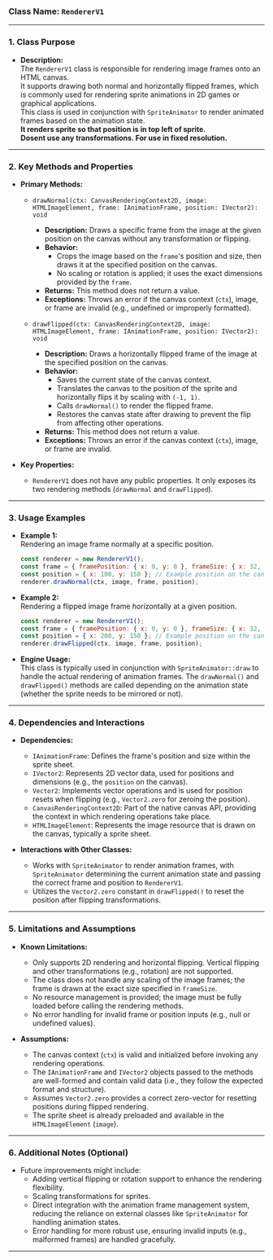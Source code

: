 ### **Class Name:** `RendererV1`

---

### **1. Class Purpose**

- **Description:**  
  The `RendererV1` class is responsible for rendering image frames onto an HTML canvas.  
  It supports drawing both normal and horizontally flipped frames, which is commonly used for rendering sprite animations in 2D games or graphical applications.  
  This class is used in conjunction with `SpriteAnimator` to render animated frames based on the animation state.  
  **It renders sprite so that position is in top left of sprite.**  
  **Dosent use any transformations. For use in fixed resolution.**

---

### **2. Key Methods and Properties**

- **Primary Methods:**

  - `drawNormal(ctx: CanvasRenderingContext2D, image: HTMLImageElement, frame: IAnimationFrame, position: IVector2): void`
    - **Description:** Draws a specific frame from the image at the given position on the canvas without any transformation or flipping.
    - **Behavior:**  
      - Crops the image based on the `frame`'s position and size, then draws it at the specified position on the canvas.  
      - No scaling or rotation is applied; it uses the exact dimensions provided by the `frame`.
    - **Returns:** This method does not return a value.
    - **Exceptions:** Throws an error if the canvas context (`ctx`), image, or frame are invalid (e.g., undefined or improperly formatted).
  
  - `drawFlipped(ctx: CanvasRenderingContext2D, image: HTMLImageElement, frame: IAnimationFrame, position: IVector2): void`
    - **Description:** Draws a horizontally flipped frame of the image at the specified position on the canvas.
    - **Behavior:**  
      - Saves the current state of the canvas context.
      - Translates the canvas to the position of the sprite and horizontally flips it by scaling with `(-1, 1)`.
      - Calls `drawNormal()` to render the flipped frame.
      - Restores the canvas state after drawing to prevent the flip from affecting other operations.
    - **Returns:** This method does not return a value.
    - **Exceptions:** Throws an error if the canvas context (`ctx`), image, or frame are invalid.

- **Key Properties:**  
  - `RendererV1` does not have any public properties. It only exposes its two rendering methods (`drawNormal` and `drawFlipped`).

---

### **3. Usage Examples**

- **Example 1:**  
  Rendering an image frame normally at a specific position.

  ```javascript
  const renderer = new RendererV1();
  const frame = { framePosition: { x: 0, y: 0 }, frameSize: { x: 32, y: 32 } }; // Example frame object
  const position = { x: 100, y: 150 }; // Example position on the canvas
  renderer.drawNormal(ctx, image, frame, position);
  ```

- **Example 2:**  
  Rendering a flipped image frame horizontally at a given position.

  ```javascript
  const renderer = new RendererV1();
  const frame = { framePosition: { x: 0, y: 0 }, frameSize: { x: 32, y: 32 } }; // Example frame object
  const position = { x: 200, y: 150 }; // Example position on the canvas
  renderer.drawFlipped(ctx, image, frame, position);
  ```

- **Engine Usage:**  
  This class is typically used in conjunction with `SpriteAnimator::draw` to handle the actual rendering of animation frames. The `drawNormal()` and `drawFlipped()` methods are called depending on the animation state (whether the sprite needs to be mirrored or not).

---

### **4. Dependencies and Interactions**

- **Dependencies:**  
  - `IAnimationFrame`: Defines the frame's position and size within the sprite sheet.
  - `IVector2`: Represents 2D vector data, used for positions and dimensions (e.g., the `position` on the canvas).
  - `Vector2`: Implements vector operations and is used for position resets when flipping (e.g., `Vector2.zero` for zeroing the position).
  - `CanvasRenderingContext2D`: Part of the native canvas API, providing the context in which rendering operations take place.
  - `HTMLImageElement`: Represents the image resource that is drawn on the canvas, typically a sprite sheet.

- **Interactions with Other Classes:**  
  - Works with `SpriteAnimator` to render animation frames, with `SpriteAnimator` determining the current animation state and passing the correct frame and position to `RendererV1`.
  - Utilizes the `Vector2.zero` constant in `drawFlipped()` to reset the position after flipping transformations.

---

### **5. Limitations and Assumptions**

- **Known Limitations:**  
  - Only supports 2D rendering and horizontal flipping. Vertical flipping and other transformations (e.g., rotation) are not supported.
  - The class does not handle any scaling of the image frames; the frame is drawn at the exact size specified in `frameSize`.
  - No resource management is provided; the image must be fully loaded before calling the rendering methods.
  - No error handling for invalid frame or position inputs (e.g., null or undefined values).

- **Assumptions:**  
  - The canvas context (`ctx`) is valid and initialized before invoking any rendering operations.
  - The `IAnimationFrame` and `IVector2` objects passed to the methods are well-formed and contain valid data (i.e., they follow the expected format and structure).
  - Assumes `Vector2.zero` provides a correct zero-vector for resetting positions during flipped rendering.
  - The sprite sheet is already preloaded and available in the `HTMLImageElement` (`image`).

---

### **6. Additional Notes (Optional)**

- Future improvements might include:
  - Adding vertical flipping or rotation support to enhance the rendering flexibility.
  - Scaling transformations for sprites.
  - Direct integration with the animation frame management system, reducing the reliance on external classes like `SpriteAnimator` for handling animation states.
  - Error handling for more robust use, ensuring invalid inputs (e.g., malformed frames) are handled gracefully.

---